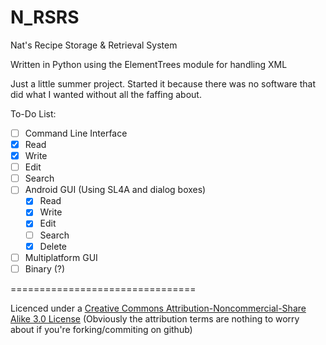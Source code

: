 N_RSRS
======

Nat's Recipe Storage &amp; Retrieval System

Written in Python using the ElementTrees module for handling XML

Just a little summer project. Started it because there was no software that did what I wanted without all the faffing about.

To-Do List:
- [ ] Command Line Interface
 - [x] Read
 - [x] Write
 - [ ] Edit
 - [ ] Search
- [ ] Android GUI (Using SL4A and dialog boxes)
  - [x] Read
  - [x] Write
  - [x] Edit
  - [ ] Search
  - [x] Delete
- [ ] Multiplatform GUI
- [ ] Binary (?)

================================

Licenced under a [Creative Commons Attribution-Noncommercial-Share Alike 3.0 License](http://creativecommons.org/licenses/by-nc-sa/3.0/) (Obviously the attribution terms are nothing to worry about if you're forking/commiting on github)
